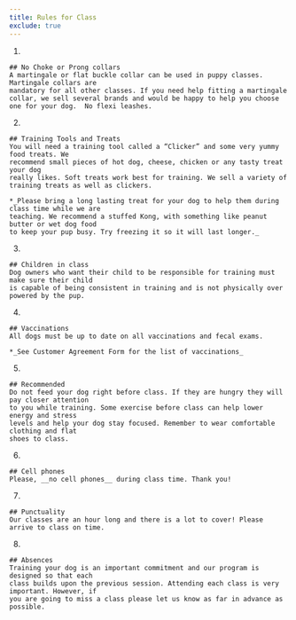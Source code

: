 ```yaml
---
title: Rules for Class
exclude: true
---
```

  1.
    ## No Choke or Prong collars
    A martingale or flat buckle collar can be used in puppy classes. Martingale collars are 
    mandatory for all other classes. If you need help fitting a martingale collar, we sell several brands and would be happy to help you choose one for your dog.  No flexi leashes.
  2.
    ## Training Tools and Treats
    You will need a training tool called a “Clicker” and some very yummy food treats. We 
    recommend small pieces of hot dog, cheese, chicken or any tasty treat your dog 
    really likes. Soft treats work best for training. We sell a variety of  
    training treats as well as clickers.

    *_Please bring a long lasting treat for your dog to help them during class time while we are 
    teaching. We recommend a stuffed Kong, with something like peanut butter or wet dog food 
    to keep your pup busy. Try freezing it so it will last longer._
  3.
    ## Children in class
    Dog owners who want their child to be responsible for training must make sure their child 
    is capable of being consistent in training and is not physically over powered by the pup.
  4. 
    ## Vaccinations
    All dogs must be up to date on all vaccinations and fecal exams.

    *_See Customer Agreement Form for the list of vaccinations_
  5.
    ## Recommended
    Do not feed your dog right before class. If they are hungry they will pay closer attention 
    to you while training. Some exercise before class can help lower energy and stress 
    levels and help your dog stay focused. Remember to wear comfortable clothing and flat 
    shoes to class.
  6. 
    ## Cell phones
    Please, __no cell phones__ during class time. Thank you!
  7.
    ## Punctuality
    Our classes are an hour long and there is a lot to cover! Please arrive to class on time. 
  8.
    ## Absences
    Training your dog is an important commitment and our program is designed so that each 
    class builds upon the previous session. Attending each class is very important. However, if 
    you are going to miss a class please let us know as far in advance as possible.
